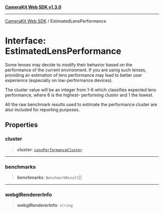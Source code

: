 [**CameraKit Web SDK v1.3.0**](../README.md)

***

[CameraKit Web SDK](../globals.md) / EstimatedLensPerformance

# Interface: EstimatedLensPerformance

Some lenses may decide to modify their behavior based on the performance of the current environment. If you are
using such lenses, providing an estimation of lens performance may lead to better user experience (especially on
low-performance devices).

The cluster value will be an integer from 1-6 which classifies expected lens performance, where 6 is the highest-
performing cluster and 1 the lowest.

All the raw benchmark results used to estimate the performance cluster are also included for reporting purposes.

## Properties

### cluster

> **cluster**: [`LensPerformanceCluster`](../type-aliases/LensPerformanceCluster.md)

***

### benchmarks

> **benchmarks**: `BenchmarkResult`[]

***

### webglRendererInfo

> **webglRendererInfo**: `string`
